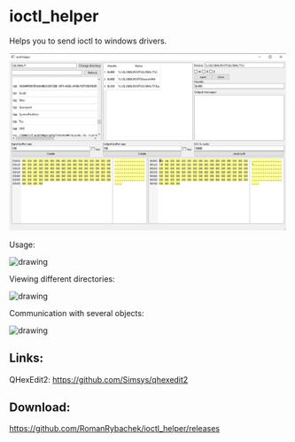 # ioctl_helper
Helps you to send ioctl to windows drivers. <br/>

<img src="https://github.com/RomanRybachek/ioctl_helper/blob/main/git_resources/main.png" alt="drawing" width="500"/>

Usage: <br/>

<img src="https://github.com/RomanRybachek/ioctl_helper/blob/main/git_resources/main.gif" alt="drawing" width="500"/>

Viewing different directories: <br/>

<img src="https://github.com/RomanRybachek/ioctl_helper/blob/main/git_resources/dirs.gif" alt="drawing" width="500"/>

Communication with several objects: <br/>

<img src="https://github.com/RomanRybachek/ioctl_helper/blob/main/git_resources/several_devices.gif" alt="drawing" width="500"/>

## Links:
QHexEdit2: https://github.com/Simsys/qhexedit2
## Download:
https://github.com/RomanRybachek/ioctl_helper/releases
